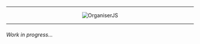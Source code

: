 
---

<div align="center">
  <img src="https://raw.githubusercontent.com/fatec-taquaritinga/organiser/master/media/logo.svg?sanitize=true" alt="OrganiserJS" /><br />
</div>

---

###### Work in progress...